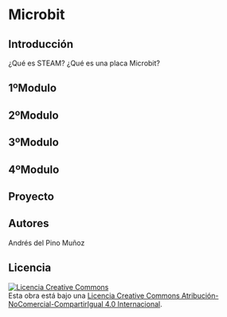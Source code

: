 # Microbit

## Introducción

¿Qué es STEAM? ¿Qué es una placa Microbit?

## 1ºModulo

## 2ºModulo

## 3ºModulo

## 4ºModulo

## Proyecto

## Autores

Andrés del Pino Muñoz

## Licencia
<a rel="license" href="http://creativecommons.org/licenses/by-nc-sa/4.0/"><img alt="Licencia Creative Commons" style="border-width:0" src="https://i.creativecommons.org/l/by-nc-sa/4.0/88x31.png" /></a><br />Esta obra está bajo una <a rel="license" href="http://creativecommons.org/licenses/by-nc-sa/4.0/">Licencia Creative Commons Atribución-NoComercial-CompartirIgual 4.0 Internacional</a>.
